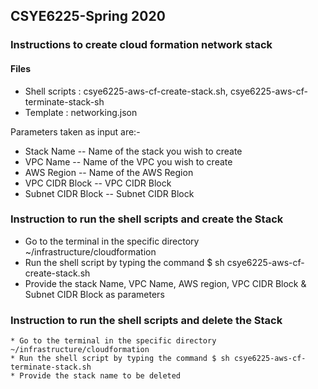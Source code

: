## CSYE6225-Spring 2020

### Instructions to create cloud formation network stack

#### Files

  * Shell scripts : csye6225-aws-cf-create-stack.sh, csye6225-aws-cf-terminate-stack-sh
  * Template : networking.json

  Parameters taken as input are:-
  * Stack Name -- Name of the stack you wish to create
  * VPC Name -- Name of the VPC you wish to create
  * AWS Region -- Name of the AWS Region
  * VPC CIDR Block -- VPC CIDR Block
  * Subnet CIDR Block -- Subnet CIDR Block

### Instruction to run the shell scripts and create the Stack

  * Go to the terminal in the specific directory ~/infrastructure/cloudformation
  * Run the shell script by typing the command $ sh csye6225-aws-cf-create-stack.sh
  * Provide the stack Name, VPC Name, AWS region, VPC CIDR Block & Subnet CIDR Block as parameters

### Instruction to run the shell scripts and delete the Stack

    * Go to the terminal in the specific directory ~/infrastructure/cloudformation
    * Run the shell script by typing the command $ sh csye6225-aws-cf-terminate-stack.sh
    * Provide the stack name to be deleted
